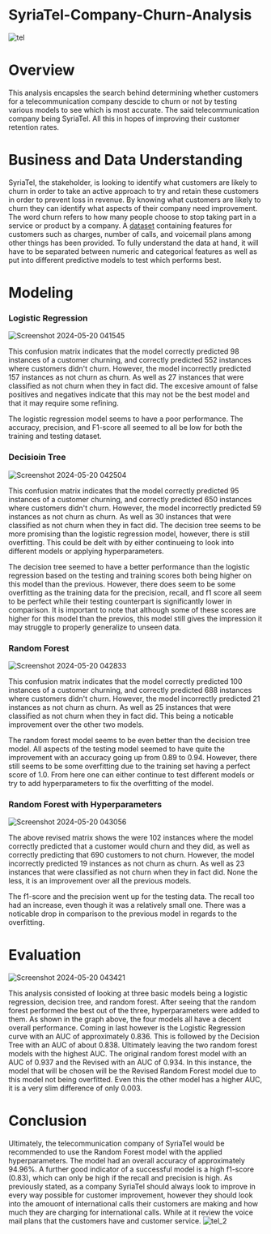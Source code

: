 # SyriaTel-Company-Churn-Analysis
![tel](https://github.com/bvalencia07/SyriaTel-Company-Churn-Analysis/assets/149977850/a188ec14-c084-4b9a-adf2-27e62ffb90ec)
# Overview
This analysis encapsles the search behind determining whether customers for a telecommunication company descide to churn or not by testing various models to see which is most accurate. The said telecommunication company being SyriaTel. All this in hopes of improving their customer retention rates.
# Business and Data Understanding
SyriaTel, the stakeholder, is looking to identify what customers are likely to churn in order to take an active approach to try and retain these customers in order to prevent loss in revenue. By knowing what customers are likely to churn they can identify what aspects of their company need improvement. The word churn refers to how many people choose to stop taking part in a service or product by a company. A [dataset](https://www.kaggle.com/datasets/becksddf/churn-in-telecoms-dataset/data) containing features for customers such as charges, number of calls, and voicemail plans among other things has been provided. To fully understand the data at hand, it will have to be separated between numeric and categorical features as well as put into different predictive models to test which performs best.
# Modeling
### Logistic Regression
![Screenshot 2024-05-20 041545](https://github.com/bvalencia07/SyriaTel-Company-Churn-Analysis/assets/149977850/f1ff3f23-dad2-435d-8267-f5f1bf0379f4)

This confusion matrix indicates that the model correctly predicted 98 instances of a customer churning, and correctly predicted 552 instances where customers didn't churn. However, the model incorrectly predicted 157 instances as not churn as churn. As well as 27 instances that were classified as not churn when they in fact did. The excesive amount of false positives and negatives indicate that this may not be the best model and that it may require some refining.

The logistic regression model seems to have a poor performance. The accuracy, precision, and F1-score all seemed to all be low for both the training and testing dataset.
### Decisioin Tree
![Screenshot 2024-05-20 042504](https://github.com/bvalencia07/SyriaTel-Company-Churn-Analysis/assets/149977850/ec09d07b-3652-42ab-8116-933ce606a595)

This confusion matrix indicates that the model correctly predicted 95 instances of a customer churning, and correctly predicted 650 instances where customers didn't churn. However, the model incorrectly predicted 59 instances as not churn as churn. As well as 30 instances that were classified as not churn when they in fact did. The decision tree seems to be more promising than the logistic regression model, however, there is still overfitting. This could be delt with by either continueing to look into different models or applying hyperparameters.

The decision tree seemed to have a better performance than the logistic regression based on the testing and training scores both being higher on this model than the previous. However, there does seem to be some overfitting as the training data for the precision, recall, and f1 score all seem to be perfect while their testing counterpart is significantly lower in comparison. It is important to note that although some of these scores are higher for this model than the previos, this model still gives the impression it may struggle to properly generalize to unseen data.
### Random Forest
![Screenshot 2024-05-20 042833](https://github.com/bvalencia07/SyriaTel-Company-Churn-Analysis/assets/149977850/6eedd8f9-51eb-4936-9556-83bd0b4fe0e7)

This confusion matrix indicates that the model correctly predicted 100 instances of a customer churning, and correctly predicted 688 instances where customers didn't churn. However, the model incorrectly predicted 21 instances as not churn as churn. As well as 25 instances that were classified as not churn when they in fact did. This being a noticable improvement over the other two models.

The random forest model seems to be even better than the decision tree model. All aspects of the testing model seemed to have quite the improvement with an accuracy going up from 0.89 to 0.94. However, there still seems to be some overfitting due to the training set having a perfect score of 1.0. From here one can either continue to test different models or try to add hyperparameters to fix the overfitting of the model.
### Random Forest with Hyperparameters
![Screenshot 2024-05-20 043056](https://github.com/bvalencia07/SyriaTel-Company-Churn-Analysis/assets/149977850/d84822b1-7dde-4650-a610-bb9020dd3124)

The above revised matrix shows the were 102 instances where the model correctly predicted that a customer would churn and they did, as well as correctly predicting that 690 customers to not churn. However, the model incorrectly predicted 19 instances as not churn as churn. As well as 23 instances that were classified as not churn when they in fact did. None the less, it is an improvement over all the previous models.

The f1-score and the precision went up for the testing data. The recall too had an increase, even though it was a relatively small one. There was a noticable drop in comparison to the previous model in regards to the overfitting.
# Evaluation
![Screenshot 2024-05-20 043421](https://github.com/bvalencia07/SyriaTel-Company-Churn-Analysis/assets/149977850/5ad62f89-5f91-4f44-8a0e-07972f6d4aeb)

This analysis consisted of looking at three basic models being a logistic regression, decision tree, and random forest. After seeing that the random forest performed the best out of the three, hyperparameters were added to them. As shown in the graph above, the four models all have a decent overall performance. Coming in last however is the Logistic Regression curve with an AUC of approximately 0.836. This is followed by the Decision Tree with an AUC of about 0.838. Ultimately leaving the two random forest models with the highest AUC. The original random forest model with an AUC of 0.937 and the Revised with an AUC of 0.934. In this instance, the model that will be chosen will be the Revised Random Forest model due to this model not being overfitted. Even this the other model has a higher AUC, it is a very slim difference of only 0.003.
# Conclusion
Ultimately, the telecommunication company of SyriaTel would be recommended to use the Random Forest model with the applied hyperparameters. The model had an overall accuracy of approximately 94.96%. A further good indicator of a successful model is a high f1-score (0.83), which can only be high if the recall and precision is high. As previously stated, as a company SyriaTel should always look to improve in every way possible for customer improvement, however they should look into the amouont of international calls their customers are making and how much they are charging for international calls. While at it review the voice mail plans that the customers have and customer service.
![tel_2](https://github.com/bvalencia07/SyriaTel-Company-Churn-Analysis/assets/149977850/cbd2feaa-cff8-44aa-b12b-67d194e4551f)
